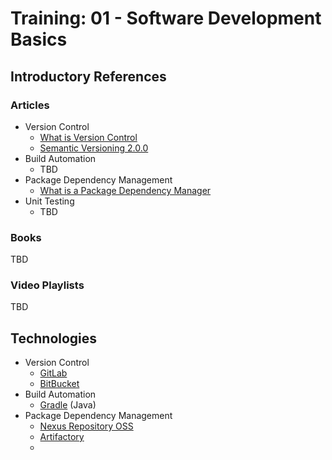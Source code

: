 # Training: 01 - Software Development Basics

## Introductory References
### Articles
* Version Control
	* [What is Version Control](https://www.atlassian.com/git/tutorials/what-is-version-control)
	* [Semantic Versioning 2.0.0](https://semver.org/)
* Build Automation
	* TBD
* Package Dependency Management
	*  [What is a Package Dependency Manager](https://blog.sonatype.com/what-is-a-package-dependency-manager)
* Unit Testing
	* TBD
  
### Books
TBD

### Video Playlists
TBD

## Technologies
* Version Control
	*  [GitLab](https://about.gitlab.com/)
	*  [BitBucket](https://bitbucket.org/product)
* Build Automation
	*  [Gradle](https://gradle.org/) (Java)
* Package Dependency Management
	* [Nexus Repository OSS](https://www.sonatype.com/nexus/repository-oss)
	*  [Artifactory](https://jfrog.com/artifactory/)
	*  
